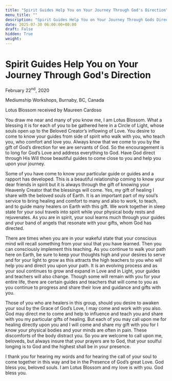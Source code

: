 ```yaml
---
title: "Spirit Guides Help You on Your Journey Through God's Direction"
menu_title: ""
description: "Spirit Guides Help You on Your Journey Through Gods Direction"
date: 2025-07-30 06:00:00+00:00
draft: False
hidden: True
weight:
---
```

# Spirit Guides Help You on Your Journey Through God's Direction

February 22<sup>nd</sup>, 2020

Mediumship Workshops, Burnaby, BC, Canada

Lotus Blossom received by Maureen Cardoso

You draw me near and many of you know me, I am Lotus Blossom. What a blessing it is for each of you to be gathered here in a Circle of Light, whose souls open up to the Beloved Creator’s inflowing of Love. You desire to come to know your guides from side of spirit who walk with you, who teach you, who comfort and love you. Always know that we come to you by the gift of God’s direction for we are servants of God. So the encouragement is to long for God’s Love and address everything to God. Have God direct through His Will those beautiful guides to come close to you and help you upon your journey.

Some of you have come to know your particular guide or guides and a rapport has developed. This is a beautiful relationship coming to know your dear friends in spirit but it is always through the gift of knowing your Heavenly Creator that the blessings will come. Yes, my gift of healing I share with the beloved souls of Earth. It is an important part of my soul’s service to bring healing and comfort to many and also to work, to teach, and to guide many healers on Earth with this gift. We work together in sleep state for your soul travels into spirit while your physical body rests and rejuvenates. As you are in spirit, your soul learns much through your guides and your band of angels that resonate with your gifts, whom God has directed.

There are times when you are in your wakeful state that your conscious mind will recall something from your soul that you have learned. Then you can consciously implement this teaching.  As you continue to walk your path here on Earth, be sure to keep your thoughts high and your desires to serve and for your light to grow as this attracts the high teachers to you who will help you and direct you upon your path. It is an evolving process and as your soul continues to grow and expand in Love and in Light, your guides and teachers will also change. Though some will remain with you for your entire life, there are certain guides and teachers that will come to you as you continue to progress and share their love and guidance and gifts with you.

Those of you who are healers in this group, should you desire to awaken your soul by the Grace of God’s Love, I may come and work with you also. God may direct me to come and help to influence and teach you and share with you my particular gifts of healing. But each of you may call upon me for healing directly upon you and I will come and share my gift with you for I know your physical bodies and your minds are often in pain. These discomforts of the body distract you. So you are welcome to call upon me, beloveds, but always insure that your prayers are to God, that your soulful longing is to God and the highest shall be in your presence.

I thank you for hearing my words and for hearing the call of your soul to come together in this way and be in the Presence of God’s great Love. God bless you, beloved souls. I am Lotus Blossom and my love is with you. God bless you.
